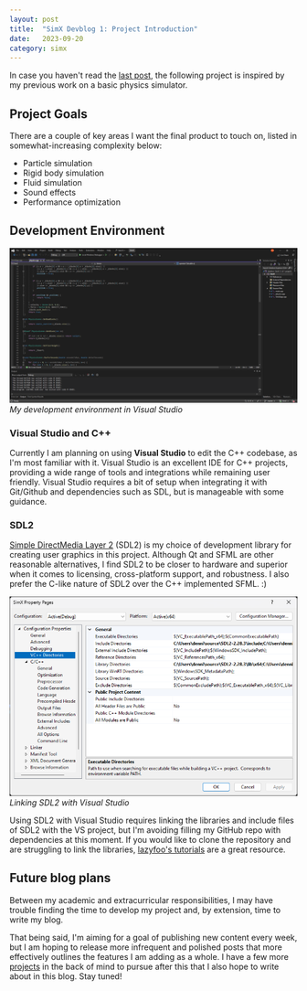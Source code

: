 ```yaml
---
layout: post
title:  "SimX Devblog 1: Project Introduction"
date:   2023-09-20
category: simx
---
```


In case you haven't read the [last post](/simx/simx-revisit), the following project is inspired by my previous work on a basic physics simulator.

## Project Goals 

There are a couple of key areas I want the final product to touch on, listed in somewhat-increasing complexity below:
- Particle simulation
- Rigid body simulation
- Fluid simulation
- Sound effects
- Performance optimization

## Development Environment

![](/assets/img/simx-devenv1.png)
*My development environment in Visual Studio*

### Visual Studio and C++

Currently I am planning on using **Visual Studio** to edit the C++ codebase, as I'm most familiar with it. Visual Studio is an excellent IDE for C++ projects, providing a wide range of tools and integrations while remaining user friendly. Visual Studio requires a bit of setup when integrating it with Git/Github and dependencies such as SDL, but is manageable with some guidance.

### SDL2

[Simple DirectMedia Layer 2](https://www.libsdl.org/) (SDL2) is my choice of development library for creating user graphics in this project. Although Qt and SFML are other reasonable alternatives, I find SDL2 to be closer to hardware and superior when it comes to licensing, cross-platform support, and robustness. I also prefer the C-like nature of SDL2 over the C++ implemented SFML. :)

![](/assets/img/simx-devenv2.png)
*Linking SDL2 with Visual Studio*

Using SDL2 with Visual Studio requires linking the libraries and include files of SDL2 with the VS project, but I'm avoiding filling my GitHub repo with dependencies at this moment. If you would like to clone the repository and are struggling to link the libraries, [lazyfoo's tutorials](https://lazyfoo.net/tutorials/SDL/index.php) are a great resource.

## Future blog plans

Between my academic and extracurricular responsibilities, I may have trouble finding the time to develop my project and, by extension, time to write my blog.

That being said, I'm aiming for a goal of publishing new content every week, but I am hoping to release more infrequent and polished posts that more effectively outlines the features I am adding as a whole. I have a few more [projects](/projects/) in the back of mind to pursue after this that I also hope to write about in this blog. Stay tuned!